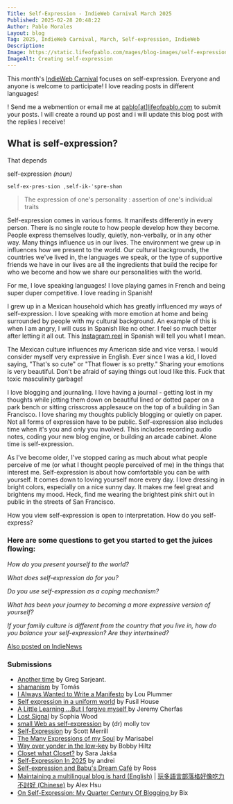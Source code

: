 ```yaml
---
Title: Self-Expression - IndieWeb Carnival March 2025
Published: 2025-02-28 20:48:22
Author: Pablo Morales
Layout: blog
Tag: 2025, IndieWeb Carnival, March, Self-expression, IndieWeb
Description: 
Image: https://static.lifeofpablo.com/mages/blog-images/self-expression-indieweb-carnival/create.jpg
ImageAlt: Creating self-expression
---
```

This month's [IndieWeb Carnival](https://indieweb.org/IndieWeb_Carnival) focuses on self-expression. Everyone and anyone is welcome to participate! I love reading posts in different languages!

! Send me a webmention or email me at [pablo[at]lifeofpablo.com](mailto:pablo@lifeofpablo.com) to submit your posts. I will create a round up post and i will update this blog post with the replies I receive! 

## What is self-expression? 

That depends

self-expression *(noun)*

```
self-ex·​pres·​sion ˌself-ik-ˈspre-shən 
```

> The expression of one's personality : assertion of one's individual traits

Self-expression comes in various forms. It manifests differently in every person. There is no single route to how people develop how they become. People express themselves loudly, quietly, non-verbally, or in any other way. Many things influence us in our lives. The environment we grew up in influences how we present to the world. Our cultural backgrounds, the countries we've lived in, the languages we speak, or the type of supportive friends we have in our lives are all the ingredients that build the recipe for who we become and how we share our personalities with the world.

For me, I love speaking languages! I love playing games in French and being super duper competitive. I love reading in Spanish! 

I grew up in a Mexican household which has greatly influenced my ways of self-expression. I love speaking with more emotion at home and being surrounded by people with my cultural background. An example of this is when I am angry, I will cuss in Spanish like no other. I feel so much better after letting it all out. This [Instagram reel](https://www.instagram.com/p/DGg6FAnSJuj/) in Spanish will tell you what I mean.

The Mexican culture influences my American side and vice versa. I would consider myself very expressive in English. Ever since I was a kid, I loved saying, "That's so cute" or "That flower is so pretty." Sharing your emotions is very beautiful. Don't be afraid of saying things out loud like this. Fuck that toxic masculinity garbage!

I love blogging and journaling. I love having a journal - getting lost in my thoughts while jotting them down on beautiful lined or dotted paper on a park bench or sitting crisscross applesauce on the top of a building in San Francisco. I love sharing my thoughts publicly blogging or quietly on paper. Not all forms of expression have to be public. Self-expression also includes time when it's you and only you involved. This includes recording audio notes, coding your new blog engine, or building an arcade cabinet. Alone time is self-expression.

As I've become older, I've stopped caring as much about what people perceive of me (or what I thought people perceived of me) in the things that interest me. Self-expression is about how comfortable you can be with yourself. It comes down to loving yourself more every day. I love dressing in bright colors, especially on a nice sunny day. It makes me feel great and brightens my mood. Heck, find me wearing the brightest pink shirt out in public in the streets of San Francisco. 



How you view self-expression is open to interpretation. How do you self-express?

### Here are some questions to get you started to get the juices flowing:

*How do you present yourself to the world?*

*What does self-expression do for you?*

*Do you use self-expression as a coping mechanism?*

*What has been your journey to becoming a more expressive version of yourself?*

*If your family culture is different from the country that you live in, how do you balance your self-expression? Are they intertwined?*

<a href="https://news.indieweb.org/en" class="u-syndication">
  Also posted on IndieNews
</a>

### Submissions
* [Another time](https://subcultureofone.org/2025/03/02/another-time/) by Greg Sarjeant.
* [shamanism](https://blog.inkommit.com/webmentions.html) by Tomás
* [I Always Wanted to Write a Manifesto](https://louplummer.lol/i-always-wanted-to-write-a-manifesto/) by Lou Plummer
* [Self expression in a uniform world](https://fusil.uk/publications/2025/03/07/17348/) by Fusil House
* [A Little Learning ...But I forgive myself ](https://www.jeremycherfas.net/blog/a-little-learning-) by Jeremy Cherfas
* [Lost Signal](https://www.streamof.me/LostSignal/index.html) by Sophia Wood
* [small Web as self-expression](https://drmollytov.dev/2025-03-19) by (dr) molly tov
* [Self-Expression](https://skippy.net/self-expression) by Scott Merrill
* [The Many Expressions of my Soul](https://marisabel.nl/public/blog/The_Many_Expressions_of_my_Soul) by Marisabel
* [Way over yonder in the low-key](https://bobbyhiltz.com/blog/2025/03/self-expression/) by Bobby Hiltz
* [Closet what Closet?](https://sarajaksa.eu/2025/03/indieweb-carnival-march-2025-closet-what-closet/) by Sara Jakša
* [Self-Expression In 2025](https://andrei.xyz/post/self-expression/) by andrei
* [Self-expression and Babu's Dream Café](https://rossabaker.com/blog/self-expression-and-babus-dream-caf%C3%A9/) by Ross
* [Maintaining a multilingual blog is hard (English)](https://alexhsu.com/multilingual/) | [ 玩多語言部落格好像吃力不討好 (Chinese)](https://alexhsu.com/zh/multilingual/) by Alex Hsu
* [On Self-Expression: My Quarter Century Of Blogging ](https://bix.blog/posts/2025-03-25-on-self-expression-my-quarter-century-of-blogging/) by Bix




